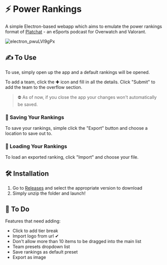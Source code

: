 # ⚡️ Power Rankings

A simple Electron-based webapp which aims to emulate the power rankings format of [Platchat](https://www.youtube.com/c/PlatChatVALORANT) - an eSports podcast for Overwatch and Valorant.

![electron_pwuLVl9gPx](https://user-images.githubusercontent.com/81576910/167455982-8d2a87db-dade-4b04-87c9-f92df3b609fe.gif)

## ✍️ To Use

To use, simply open up the app and a default rankings will be opened.

To add a team, click the ✚ icon and fill in all the details. Click "Submit" to add the team to the overflow section.

> ⛔️ As of now, if you close the app your changes won't automatically be saved.

### 💾 Saving Your Rankings

To save your rankings, simple click the "Export" button and choose a location to save out to.

### 📂 Loading Your Rankings

To load an exported ranking, click "Import" and choose your file.

## 🛠 Installation

1. Go to [Releases](https://github.com/jobiewong/power-rankings/releases) and select the appropriate version to download
2. Simply unzip the folder and launch!

## 📝 To Do

Features that need adding:

- Click to add tier break
- Import logo from url ✔
- Don't allow more than 10 items to be dragged into the main list
- Team presets dropdown list
- Save rankings as default preset
- Export as image
